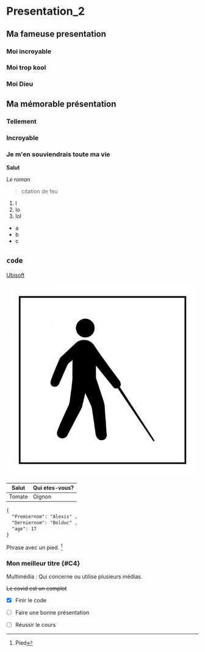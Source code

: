 # Presentation_2
## Ma fameuse presentation
### Moi incroyable
### Moi trop kool
### Moi Dieu
## Ma mémorable présentation
### Tellement
### Incroyable
### Je m'en souviendrais toute ma vie


**Salut**

*Le roman*
> citation de feu
1. l
2. lo
3. lol
- a
- b
- c

`code`
-------
[Ubisoft](https://www.ubisoft.com/fr-ca/)

![description en mot de l'image](medias2/homme.jpg)

| Salut | Qui etes-vous? |
| ------ | ------- | 
| Tomate | Oignon |

```
{
  "Premiernom": "Alexis" ,
  "Derniernom": "Bolduc" ,
  "age": 17
}
```

Phrase avec un pied. [^1]

[^1]: Pied

### Mon meilleur titre {#C4}
  
Multimédia
: Qui concerne ou utilise plusieurs médias.

~~Le covid est un complot~~

- [x] Finir le code
- [ ] Faire une bonne présentation
- [ ] Réussir le cours

